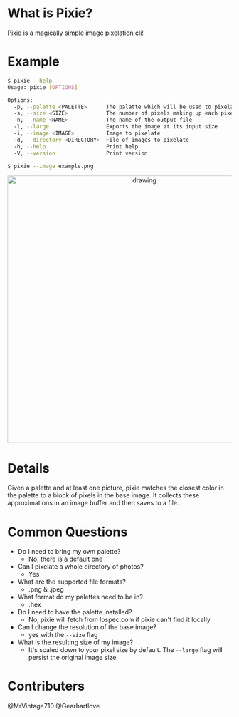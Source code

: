 # What is Pixie? 
Pixie is a magically simple image pixelation cli! 

# Example
```bash
$ pixie --help
Usage: pixie [OPTIONS]

Options:
  -p, --palette <PALETTE>      The palatte which will be used to pixelate the image
  -s, --size <SIZE>            The number of pixels making up each pixel in the output image
  -n, --name <NAME>            The name of the output file
  -l, --large                  Exports the image at its input size
  -i, --image <IMAGE>          Image to pixelate
  -d, --directory <DIRECTORY>  File of images to pixelate
  -h, --help                   Print help
  -V, --version                Print version

$ pixie --image example.png
```
<p align="center">
    <img src="readme/showcase.png" alt="drawing" width="600"/>
</p>

# Details
Given a palette and at least one picture, pixie matches the closest color
in the palette to a block of pixels in the base image. It collects these
approximations in an image buffer and then saves to a file. 

# Common Questions
- Do I need to bring my own palette?
  - No, there is a default one 
- Can I pixelate a whole directory of photos? 
  - Yes
- What are the supported file formats? 
  - .png & .jpeg
- What format do my palettes need to be in? 
  - .hex
- Do I need to have the palette installed?
  - No, pixie will fetch from lospec.com if pixie can't find it locally
- Can I change the resolution of the base image? 
  - yes with the `--size` flag
- What is the resulting size of my image? 
  - It's scaled down to your pixel size by default. The `--large` flag will persist the original image size

# Contributers
@MrVintage710
@Gearhartlove
